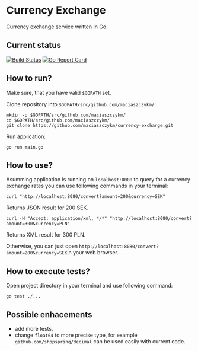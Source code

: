# Currency Exchange

Currency exchange service written in Go.

## Current status

[![Build Status](https://travis-ci.org/maciaszczykm/currency-exchange.svg?branch=master)](https://travis-ci.org/maciaszczykm/currency-exchange)
[![Go Report Card](https://goreportcard.com/badge/github.com/maciaszczykm/currency-exchange)](https://goreportcard.com/report/github.com/maciaszczykm/currency-exchange)

## How to run?

Make sure, that you have valid `$GOPATH` set.

Clone repository into `$GOPATH/src/github.com/maciaszczykm/`:

``` shell
mkdir -p $GOPATH/src/github.com/maciaszczykm/
cd $GOPATH/src/github.com/maciaszczykm/
git clone https://github.com/maciaszczykm/currency-exchange.git
```

Run application:

``` shell
go run main.go
```

## How to use?

Asumming application is running on `localhost:8080` to query for a currency exchange rates you can use following
commands in your terminal:

``` shell
curl "http://localhost:8080/convert?amount=200&currency=SEK"

```

Returns JSON result for 200 SEK.


``` shell
curl -H "Accept: application/xml, */*" "http://localhost:8080/convert?amount=300&currency=PLN"

```

Returns XML result for 300 PLN.

Otherwise, you can just open `http://localhost:8080/convert?amount=200&currency=SEK`in your web browser.


## How to execute tests?

Open project directory in your terminal and use following command:

``` shell
go test ./...
```

## Possible enhacements

- add more tests,
- change `float64` to more precise type, for example `github.com/shopspring/decimal` can be used easily with current 
code.
